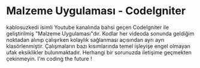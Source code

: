 # Malzeme Uygulaması - CodeIgniter
kablosuzkedi isimli Youtube kanalında bahsi geçen CodeIgniter ile geliştirilmiş "Malzeme Uygulaması"dır. Kodlar her videoda sonunda geldiğim noktadan alınıp çalışırken kolaylık sağlanması açısından ayrı ayrı klasörlenmiştir. Çalışmaların bazı kısımlarında temel işleyişe engel olmayan ufak eksiklikler bulunmaktadır. Herhangi bir sorunuzda iletişime geçmekten çekinmeyin. I'm coding the future !
